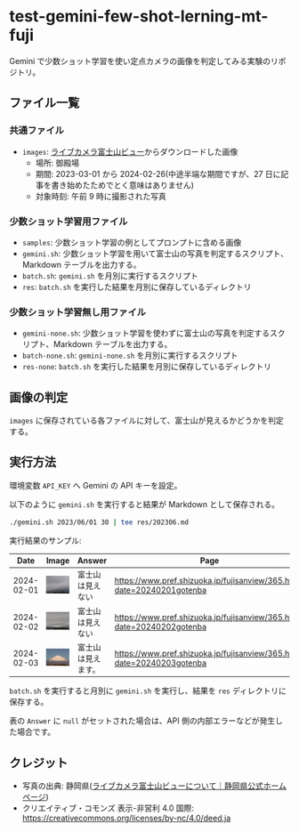 # test-gemini-few-shot-lerning-mt-fuji

Gemini で少数ショット学習を使い定点カメラの画像を判定してみる実験のリポジトリ。

## ファイル一覧

### 共通ファイル

- `images`: [ライブカメラ富士山ビュー](https://www.pref.shizuoka.jp/fujisanview/1044916.html)からダウンロードした画像
  - 場所: 御殿場
  - 期間: 2023-03-01 から 2024-02-26(中途半端な期間ですが、27 日に記事を書き始めたためでとく意味はありません)
  - 対象時刻: 午前 9 時に撮影された写真

### 少数ショット学習用ファイル

- `samples`: 少数ショット学習の例としてプロンプトに含める画像
- `gemini.sh`: 少数ショット学習を用いて富士山の写真を判定するスクリプト、Markdown テーブルを出力する。
- `batch.sh`: `gemini.sh` を月別に実行するスクリプト
- `res`: `batch.sh` を実行した結果を月別に保存しているディレクトリ

### 少数ショット学習無し用ファイル

- `gemini-none.sh`: 少数ショット学習を使わずに富士山の写真を判定するスクリプト、Markdown テーブルを出力する。
- `batch-none.sh`: `gemini-none.sh` を月別に実行するスクリプト
- `res-none`: `batch.sh` を実行した結果を月別に保存しているディレクトリ

## 画像の判定

`images` に保存されている各ファイルに対して、富士山が見えるかどうかを判定する。

## 実行方法

環境変数 `API_KEY` へ Gemini の API キーを設定。

以下のように `gemini.sh` を実行すると結果が Markdown として保存される。

```sh
./gemini.sh 2023/06/01 30 | tee res/202306.md
```

実行結果のサンプル:

| Date       | Image                                                                                                           | Answer             | Page                                                                   |
| ---------- | --------------------------------------------------------------------------------------------------------------- | ------------------ | ---------------------------------------------------------------------- |
| 2024-02-01 | ![](https://raw.githubusercontent.com/hankei6km/test-gemini-few-shot-lerning-mt-fuji/main/images/20240201.jpeg) | 富士山は見えない   | https://www.pref.shizuoka.jp/fujisanview/365.html?date=20240201gotenba |
| 2024-02-02 | ![](https://raw.githubusercontent.com/hankei6km/test-gemini-few-shot-lerning-mt-fuji/main/images/20240202.jpeg) | 富士山は見えない   | https://www.pref.shizuoka.jp/fujisanview/365.html?date=20240202gotenba |
| 2024-02-03 | ![](https://raw.githubusercontent.com/hankei6km/test-gemini-few-shot-lerning-mt-fuji/main/images/20240203.jpeg) | 富士山は見えます。 | https://www.pref.shizuoka.jp/fujisanview/365.html?date=20240203gotenba |

`batch.sh` を実行すると月別に `gemini.sh` を実行し、結果を `res` ディレクトリに保存する。

表の `Answer` に `null` がセットされた場合は、API 側の内部エラーなどが発生した場合です。

## クレジット

- 写真の出典: 静岡県([ライブカメラ富士山ビューについて｜静岡県公式ホームページ](https://www.pref.shizuoka.jp/fujisanview/1044916.html))
- クリエイティブ・コモンズ 表示-非営利 4.0 国際: https://creativecommons.org/licenses/by-nc/4.0/deed.ja
